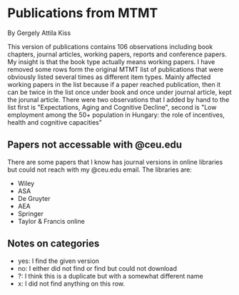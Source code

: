 # Publications from MTMT
By Gergely Attila Kiss

This version of publications contains 106 observations including book chapters, journal articles, working papers, reports and conference papers. My insight is that the book type actually means working papers. I have removed some rows form the original MTMT list of publications that were obviously listed several times as different item types. Mainly affected working papers in the list because if a paper reached publication, then it can be twice in the list once under book and once under journal article, kept the jorunal article. There were two observations that I added by hand to the list first is "Expectations, Aging and Cognitive Decline", second is "Low employment among the 50+ population in Hungary: the role of incentives, health and cognitive capacities"

## Papers not accessable with @ceu.edu 
There are some papers that I know has journal versions in online libraries but could not reach with my @ceu.edu email. The libraries are:
- Wiley
- ASA
- De Gruyter
- AEA
- Springer
- Taylor & Francis online

## Notes on categories
- yes: I find the given version
- no: I either did not find or find but could not download
- ?: I think this is a duplicate but with a somewhat different name
- x: I did not find anything on this row.


